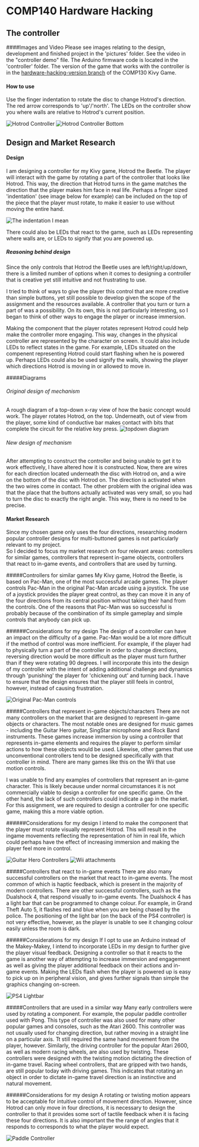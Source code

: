 # COMP140 Hardware Hacking

## The controller
####Images and Video
Please see images relating to the design, development and finished project in the 'pictures' folder.
See the video in the "controller demo" file.
The Arduino firmware code is located in the 'controller' folder.
The version of the game that works with the controller is in the [hardware-hacking-version branch](https://github.com/NecroReindeer/comp130-mobile-game-app/tree/hardware-hacking-version) of the COMP130 Kivy Game.


#### How to use

Use the finger indentation to rotate the disc to change Hotrod's direction. The red arrow corresponds to 'up'/'north'. The LEDs on the controller show you where walls are relative to Hotrod's current position.

![Hotrod Controller](https://github.com/NecroReindeer/comp140-hardware/blob/master/pictures/photos/hotrod%20controller.jpg)
![Hotrod Controller Bottom](https://github.com/NecroReindeer/comp140-hardware/blob/master/pictures/photos/wired%20up%202.jpg)


## Design and Market Research

#### Design
I am designing a controller for my Kivy game, Hotrod the Beetle. The player will interact with the game by rotating a part of the controller that looks like Hotrod. This way, the direction that Hotrod turns in the game matches the direction that the player makes him face in real life.
Perhaps a finger sized 'indentation' (see image below for example) can be included on the top of the piece that the player must rotate, to make it easier to use without moving the entire hand.

![The indentation I mean](http://tascam.com/content/images/universal/misc/cd-9010_dial_2.jpg)

There could also be LEDs that react to the game, such as LEDs representing where walls are, or LEDs to signify that you are powered up.

##### Reasoning behind design
Since the only controls that Hotrod the Beetle uses are left/right/up/down, there is a limited number of options when it comes to designing a controller that is creative yet still intuitive and not frustrating to use.

I tried to think of ways to give the player this control that are more creative than simple buttons, yet still possible to develop given the scope of the assignment and the resources available. A controller that you turn or turn a part of was a possibility. On its own, this is not particularly interesting, so I began to think of other ways to engage the player or increase immersion.

Making the component that the player rotates represent Hotrod could help make the controller more engaging. This way, changes in the physical controller are represented by the character on screen.
It could also include LEDs to reflect states in the game. For example, LEDs situated on the compenent representing Hotrod could start flashing when he is powered up. Perhaps LEDs could also be used signify the walls, showing the player which directions Hotrod is moving in or allowed to move in.


#####Diagrams
###### Original design of mechanism
A rough diagram of a top-down x-ray view of how the basic concept would work. The player rotates Hotrod, on the top. Underneath, out of view from the player, some kind of conductive bar makes contact with bits that complete the circuit for the relative key press. 
![topdown diagram](https://github.com/NecroReindeer/comp140-hardware/blob/master/pictures/design/topdown-xray.png)

###### New design of mechanism
After attempting to construct the controller and being unable to get it to work effectively, I have altered how it is constructed. Now, there are wires for each direction located underneath the disc with Hotrod on, and a wire on the bottom of the disc with Hotrod on. The direction is activated when the two wires come in contact. The other problem with the original idea was that the place that the buttons actually activated was very small, so you had to turn the disc to exactly the right angle. This way, there is no need to be precise.

#### Market Research
Since my chosen game only uses the four directions, researching modern popular controller designs for multi-buttoned games is not particularly relevant to my project.  
So I decided to focus my market research on four relevant areas: controllers for similar games, controllers that represent in-game objects, controllers that react to in-game events, and controllers that are used by turning.

#####Controllers for similar games
My Kivy game, Hotrod the Beetle, is based on Pac-Man, one of the most successful arcade games. The player controls Pac-Man in the original Pac-Man arcade using a joystick. The use of a joystick provides the player great control, as they can move it in any of the four directions from its central position without taking their hand from the controls. One of the reasons that Pac-Man was so successful is probably because of the combination of its simple gameplay and simple controls that anybody can pick up.

######Considerations for my design
The design of a controller can have an impact on the difficulty of a game. Pac-Man would be a lot more difficult if the method of control was more inefficient. For example, if the player had to physically turn a part of the controller in order to change directions, reversing direction would be more difficult as the player must turn further than if they were rotating 90 degrees. I will incorporate this into the design of my controller with the intent of adding additional challenge and dynamics through 'punishing' the player for 'chickening out' and turning back. I have to ensure that the design ensures that the player still feels in control, however, instead of causing frustration.

![Original Pac-Man controls](http://www.rotheblog.com/images/arcade/project/pacman/pacman_mame05.jpg)

#####Controllers that represent in-game objects/characters
There are not many controllers on the market that are designed to represent in-game objects or characters. The most notable ones are designed for music games - including the Guitar Hero guitar, SingStar microphone and Rock Band instruments. These games increase immersion by using a controller that represents in-game elements and requires the player to perform similar actions to how these objects would be used. Likewise, other games that use unconventional controllers tend to be designed specifically with that controller in mind. There are many games like this on the Wii that use motion controls.

I was unable to find any examples of controllers that represent an in-game character. This is likely because under normal circumstances it is not commercially viable to design a controller for one specific game. On the other hand, the lack of such controllers could indicate a gap in the market. For this assignment, we are required to design a controller for one specific game, making this a more viable option.

######Considerations for my design
I intend to make the component that the player must rotate visually represent Hotrod. This will result in the ingame movements reflecting the representation of him in real life, which could perhaps have the effect of increasing immersion and making the player feel more in control. 

![Guitar Hero Controllers](https://upload.wikimedia.org/wikipedia/commons/8/80/Guitar_Hero_series_controllers.jpg)
![Wii attachments](http://071bc3d04e2671665c74-5a267f839fbe60d0845a37698418bb02.r26.cf5.rackcdn.com/wp-content/uploads/2007/01/wii-sports-attachments.jpg)

#####Controllers that react to in-game events
There are also many successful controllers on the market that react to in-game events. The most common of which is haptic feedback, which is present in the majority of modern controllers. There are other successful controllers, such as the Dualshock 4, that respond visually to in-game events. The Dualshock 4 has a light bar that can be programmed to change colour. For example, in Grand Theft Auto 5, it flashes red and blue when you are being chased by the police. The positioning of the light bar (on the back of the PS4 controller) is not very effective, however, as the player is unable to see it changing colour easily unless the room is dark.  

######Considerations for my design
If I opt to use an Arduino instead of the Makey-Makey, I intend to incorporate LEDs in my design to further give the player visual feedback. Designing a controller so that it reacts to the game is another way of attempting to increase immersion and engagement as well as giving the player additional feedback on their actions and in-game events. Making the LEDs flash when the player is powered up is easy to pick up on in peripheral vision, and gives further signals than simple the graphics changing on-screen. 

![PS4 Lightbar](http://images.pushsquare.com/news/2014/05/does_dimming_the_ps4_controllers_light_bar_increase_its_battery_life/large.jpg)

#####Controllers that are used in a similar way
Many early controllers were used by rotating a component. For example, the popular paddle controller used with Pong. This type of controller was also used for many other popular games and consoles, such as the Atari 2600. This controller was not usually used for changing direction, but rather moving in a straight line on a particular axis. Tt still required the same hand movement from the player, however. Similarly, the driving controller for the popular Atari 2600, as well as modern racing wheels, are also used by twisting. These controllers were designed with the twisting motion dictating the direction of in-game travel. Racing wheel controllers, that are gripped with two hands, are still popular today with driving games. This indicates that rotating an object in order to dictate in-game travel direction is an instinctive and natural movement.

######Considerations for my design
A rotating or twisting motion appears to be acceptable for intuitive control of movement direction. However, since Hotrod can only move in four directions, it is necessary to design the controller to that it provides some sort of tactile feedback when it is facing these four directions. It is also important the the range of angles that it responds to corresponds to what the player would expect.

![Paddle Controller](https://upload.wikimedia.org/wikipedia/commons/thumb/b/b3/Atari_Paddle.JPG/800px-Atari_Paddle.JPG)
